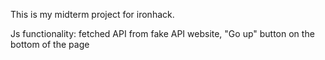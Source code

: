 This is my midterm project for ironhack. 

Js functionality: fetched API from fake API website, "Go up" button on the bottom of the page